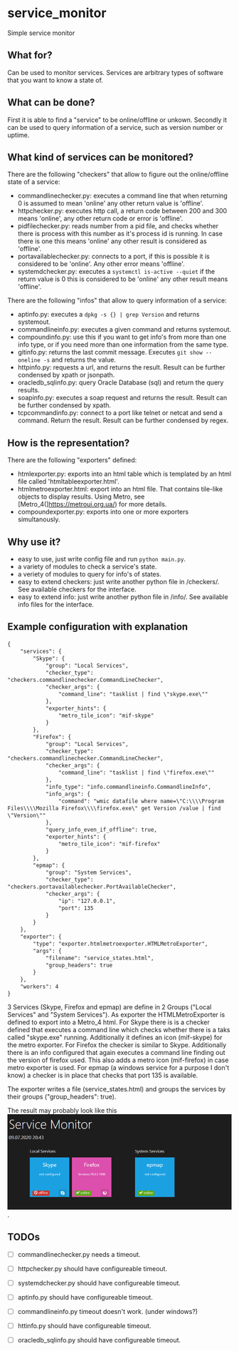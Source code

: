 # service_monitor
Simple service monitor


## What for?
Can be used to monitor services. Services are arbitrary types of software that you want to know a state of.

## What can be done?
First it is able to find a "service" to be online/offline or unkown. 
Secondly it can be used to query information of a service, such as version number or uptime.

## What kind of services can be monitored?

There are the following "checkers" that allow to figure out the online/offline state of a service:
* commandlinechecker.py: executes a command line that when returning 0 is assumed to mean 'online' any other return value is 'offline'.
* httpchecker.py: executes http call, a return code between 200 and 300 means 'online', any other return code or error is 'offline'.
* pidfilechecker.py: reads number from a pid file, and checks whether there is process with this number as it's process id is running. In case there is one this means 'online' any other result is considered as 'offline'.
* portavailablechecker.py: connects to a port, if this is possible it is considered to be 'online'. Any other error means 'offline'.
* systemdchecker.py: executes a `systemctl is-active --quiet` if the return value is 0 this is considered to be 'online' any other result means 'offline'.


There are the following "infos" that allow to query information of a service:
* aptinfo.py: executes a `dpkg -s {} | grep Version` and returns systemout.
* commandlineinfo.py: executes a given command and returns systemout.
* compoundinfo.py: use this if you want to get info's from more than one info type, or if you need more than one information from the same type.
* gitinfo.py: returns the last commit message. Executes `git show --oneline -s` and returns the value. 
* httpinfo.py: requests a url, and returns the result. Result can be further condensed by xpath or jsonpath.
* oracledb_sqlinfo.py: query Oracle Database (sql) and return the query results.
* soapinfo.py: executes a soap request and returns the result. Result can be further condensed by xpath.
* tcpcommandinfo.py: connect to a port like telnet or netcat and send a command. Return the result. Result can be further condensed by regex.

## How is the representation?

There are the following "exporters" defined:
* htmlexporter.py: exports into an html table which is templated by an html file called 'htmltableexporter.html'.
* htmlmetroexporter.html: export into an html file. That contains tile-like objects to display results. Using Metro, see [Metro_4(]https://metroui.org.ua/) for more details.
* compoundexporter.py: exports into one or more exporters simultanously.

## Why use it?

* easy to use, just write config file and run `python main.py`.
* a variety of modules to check a service's state.
* a veriety of modules to query for info's of states.
* easy to extend checkers: just write another python file in /checkers/. See available checkers for the interface.
* easy to extend info: just write another python file in /info/. See available info files for the interface.

## Example configuration with explanation
```
{
    "services": {
        "Skype": {
			"group": "Local Services",
			"checker_type": "checkers.commandlinechecker.CommandLineChecker",
			"checker_args": {
				"command_line": "tasklist | find \"skype.exe\""
			},
            "exporter_hints": {
                "metro_tile_icon": "mif-skype"
            }
		},
        "Firefox": {
			"group": "Local Services",
			"checker_type": "checkers.commandlinechecker.CommandLineChecker",
			"checker_args": {
				"command_line": "tasklist | find \"firefox.exe\""
			},
            "info_type": "info.commandlineinfo.CommandlineInfo",
			"info_args": {
				"command": "wmic datafile where name=\"C:\\\\Program Files\\\\Mozilla Firefox\\\\firefox.exe\" get Version /value | find \"Version\""
			},
			"query_info_even_if_offline": true,
            "exporter_hints": {
                "metro_tile_icon": "mif-firefox"
            }
		},
        "epmap": {
			"group": "System Services",
			"checker_type": "checkers.portavailablechecker.PortAvailableChecker",
			"checker_args": {
				"ip": "127.0.0.1",
                "port": 135
			}
		}
    },
	"exporter": {
		"type": "exporter.htmlmetroexporter.HTMLMetroExporter",
		"args": {
			"filename": "service_states.html",
            "group_headers": true
		}
	},
    "workers": 4
}
```
3 Services (Skype, Firefox and epmap) are define in 2 Groups ("Local Services" and "System Services"). As exporter the HTMLMetroExporter is defined to export into a Metro_4 html.
For Skype there is is a checker defined that executes a command line which checks whether there is a taks called "skype.exe" running. Additionally it defines an icon (mif-skype) for the metro exporter.
For Firefox the checker is similar to Skype. Additionally there is an info configured that again executes a command line finding out the version of firefox used. This also adds a metro icon (mif-firefox) in case metro exporter is used.
For epmap (a windows service for a purpose I don't know) a checker is in place that checks that port 135 is available.

The exporter writes a file (service_states.html) and groups the services by their groups ("group_headers": true).

The result may probably look like this ![Example](/resources/screenshot-metro.PNG).

## TODOs
- [ ] commandlinechecker.py needs a timeout.
- [ ] httpchecker.py should have configureable timeout.
- [ ] systemdchecker.py should have configureable timeout.
- [ ] aptinfo.py should have configureable timeout.
- [ ] commandlineinfo.py timeout doesn't work. (under windows?)
- [ ] httinfo.py should have configureable timeout.
- [ ] oracledb_sqlinfo.py should have configureable timeout. 



